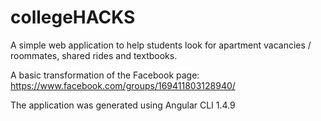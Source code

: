# collegeHACKS

A simple web application to help students look for apartment vacancies / roommates, shared rides and textbooks.

A basic transformation of the Facebook page: https://www.facebook.com/groups/169411803128940/

The application was generated using Angular CLI 1.4.9
